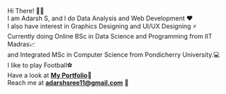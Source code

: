 Hi There! 🙋‍♂️<br>
I am Adarsh S, and I do Data Analysis and Web Development ❤️<br>
I also have interest in Graphics Designing and UI/UX Designing ⚡<br>
Currently doing Online BSc in Data Science and Programming from IIT Madras📈<br>
and Integrated MSc in Computer Science from Pondicherry University.💻<br>
I like to play Football⚽<br>
Have a look at **[My Portfolio](https://adarshsree11.github.io/adarshsree/)**👤<br>
Reach me at **adarshsree11@gmail.com** 📧
